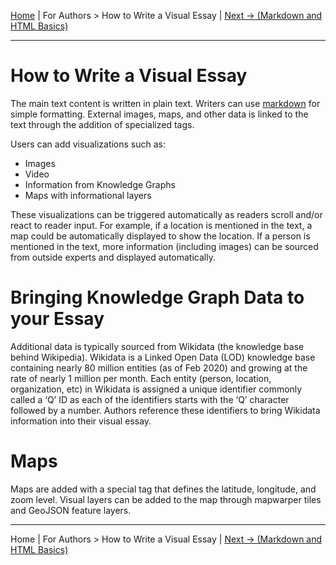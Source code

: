 [Home](../) | For Authors > How to Write a Visual Essay | [Next -> (Markdown and HTML Basics)](markup.md)
___
# How to Write a Visual Essay

The main text content is written in plain text. Writers can use [markdown](https://www.markdownguide.org/getting-started/) for simple formatting.  External images, maps, and other data is linked to the text through the addition of specialized tags.

Users can add visualizations such as:

* Images
* Video
* Information from Knowledge Graphs
* Maps with informational layers

These visualizations can be triggered automatically as readers scroll and/or react to reader input. For example, if a location is mentioned in the text, a map could be automatically displayed to show the location.  If a person is mentioned in the text, more information (including images) can be sourced from outside experts and displayed automatically.

# Bringing Knowledge Graph Data to your Essay

Additional data is typically sourced from Wikidata (the knowledge base behind Wikipedia). Wikidata is a Linked Open Data (LOD) knowledge base containing nearly 80 million entities (as of Feb 2020) and growing at the rate of nearly 1 million per month.  Each entity (person, location, organization, etc) in Wikidata is assigned a unique identifier commonly called a ‘Q’ ID as each of the identifiers starts with the ‘Q’ character followed by a number. Authors reference these identifiers to bring Wikidata information into their visual essay.

# Maps

Maps are added with a special tag that defines the latitude, longitude, and zoom level. Visual layers can be added to the map through mapwarper tiles and GeoJSON feature layers.
____

Home | For Authors > How to Write a Visual Essay | [Next -> (Markdown and HTML Basics)](markup.md)
